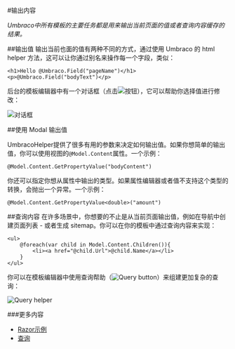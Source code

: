 #输出内容

_Umbraco中所有模板的主要任务都是用来输出当前页面的值或者查询内容缓存的结果。_

##输出值
输出当前也面的值有两种不同的方式，通过使用 Umbraco 的 html helper 方法，这可以让你通过别名来操作每一个字段，类似：

	<h1>Hello @Umbraco.Field("pageName")</h1>
	<p>@Umbraco.Field("bodyText")</p>

后台的模板编辑器中有一个对话框（点击![按钮](images/button.png)），它可以帮助你选择值进行修改：

![对话框](images/dialog.png)

##使用 Modal 输出值

UmbracoHelper提供了很多有用的参数来决定如何输出值。如果你想简单的输出值，你可以使用视图的`@Model.Content`属性。一个示例：

	@Model.Content.GetPropertyValue("bodyContent")

你还可以指定你想从属性中输出的类型。如果属性编辑器或者值不支持这个类型的转换，会抛出一个异常。一个示例：

	@Model.Content.GetPropertyValue<double>("amount")

##查询内容
在许多场景中，你想要的不止是从当前页面输出值，例如在导航中创建页面列表 - 或者生成 sitemap。你可以在你的模板中通过查询内容来实现：

	<ul>
		@foreach(var child in Model.Content.Children()){
			<li><a href="@child.Url">@child.Name</a></li>
		}
	</ul>

你可以在模板编辑器中使用查询帮助（![Query button](images/query-button.png)）来组建更加复杂的查询：

![Query helper](images/query.png)

###更多内容
- [Razor示例](../../../Reference/Templating/Mvc/examples.md)
- [查询](../../..//Reference/Templating/Mvc/querying.md)
